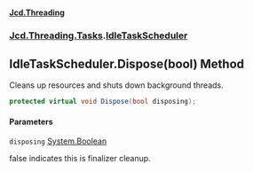 #### [Jcd.Threading](index.md 'index')
### [Jcd.Threading.Tasks](Jcd.Threading.Tasks.md 'Jcd.Threading.Tasks').[IdleTaskScheduler](IdleTaskScheduler.md 'Jcd.Threading.Tasks.IdleTaskScheduler')

## IdleTaskScheduler.Dispose(bool) Method

Cleans up resources and shuts down background threads.

```csharp
protected virtual void Dispose(bool disposing);
```
#### Parameters

<a name='Jcd.Threading.Tasks.IdleTaskScheduler.Dispose(bool).disposing'></a>

`disposing` [System.Boolean](https://docs.microsoft.com/en-us/dotnet/api/System.Boolean 'System.Boolean')

false indicates this is finalizer cleanup.